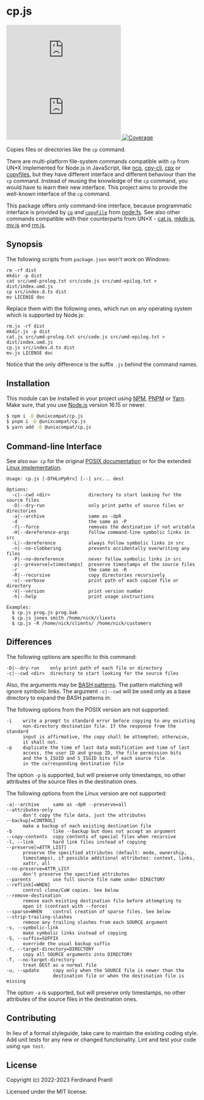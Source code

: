 # cp.js

[![Latest version](https://img.shields.io/npm/v/@unixcompat/cp.js)
 ![Dependency status](https://img.shields.io/librariesio/release/npm/@unixcompat/cp.js)
](https://www.npmjs.com/package/@unixcompat/cp.js)
[![Coverage](https://codecov.io/gh/prantlf/cp.js/branch/master/graph/badge.svg)](https://codecov.io/gh/prantlf/cp.js)

Copies files or directories like the `cp` command.

There are multi-platform file-system commands compatible with `cp` from UN*X implemented for Node.js in JavaScript, like [ncp], [cpy-cli], [cpx] or [copyfiles], but they have different interface and different behaviour than the `cp` command. Instead of reusing the knowledge of the `cp` command, you would have to learn their new interface. This project aims to provide the well-known interface of the `cp` command.

This package offers only command-line interface, because programmatic interface is provided by [`cp`] and [`copyFile`] from [node:fs]. See also other commands compatible with their counterparts from UN*X - [cat.js], [mkdir.js], [mv.js] and [rm.js].

## Synopsis

The following scripts from `package.json` won't work on Windows:

    rm -rf dist
    mkdir -p dist
    cat src/umd-prolog.txt src/code.js src/umd-epilog.txt > dist/index.umd.js
    cp src/index.d.ts dist
    mv LICENSE doc

Replace them with the following ones, which run on any operating system which is supported by Node.js:

    rm.js -rf dist
    mkdir.js -p dist
    cat.js src/umd-prolog.txt src/code.js src/umd-epilog.txt > dist/index.umd.js
    cp.js src/index.d.ts dist
    mv.js LICENSE doc

Notice that the only difference is the suffix `.js` behind the command names.

## Installation

This module can be installed in your project using [NPM], [PNPM] or [Yarn]. Make sure, that you use [Node.js] version 16.15 or newer.

```sh
$ npm i -D @unixcompat/cp.js
$ pnpm i -D @unixcompat/cp.js
$ yarn add -D @unixcompat/cp.js
```

## Command-line Interface

See also `man cp` for the original [POSIX documentation] or for the extended [Linux implementation].

    Usage: cp.js [-DfHLnPpRrv] [--] src... dest

    Options:
      -c|--cwd <dir>              directory to start looking for the source files
      -D|--dry-run                only print paths of source files or directories
      -a|--archive                same as -dpR
      -d                          the same as -P
      -f|--force                  removes the destination if not writable
      -H|--dereference-args       follow command-line symbolic links in src
      -L|--dereference            always follow symbolic links in src
      -n|--no-clobbering          prevents accidentally overwriting any files
      -P|--no-dereference         never follow symbolic links in src
      -p|--preserve[=timestamps]  preserve timestamps of the source files
      -r                          the same as -R
      -R|--recursive              copy directories recursively
      -v|--verbose                print path of each copied file or directory
      -V|--version                print version number
      -h|--help                   print usage instructions

    Examples:
      $ cp.js prog.js prog.bak
      $ cp.js jones smith /home/nick/clients
      $ cp.js -R /home/nick/clients/ /home/nick/customers

## Differences

The following options are specific to this command:

    -D|--dry-run    only print path of each file or directory
    -c|--cwd <dir>  directory to start looking for the source files

Also, the arguments may be [BASH patterns]. The pattern matching will ignore symbolic links. The argument `-c|--cwd` will be used only as a base directory to expand the BASH patterns in.

The following options from the POSIX version are not supported:

    -i    write a prompt to standard error before copying to any existing
          non-directory destination file. If the response from the standard
          input is affirmative, the copy shall be attempted; otherwise,
          it shall not.
    -p    duplicate the time of last data modification and time of last
          access, the user ID and group ID, the file permission bits
          and the S_ISUID and S_ISGID bits of each source file
          in the corresponding destination file

The option `-p` is supported, but will preserve only timestamps, no other attributes of the source files in the destination ones.

The following options from the Linux version are not supported:

    -a|--archive     same as -dpR --preserve=all
    --attributes-only
          don't copy the file data, just the attributes
    --backup[=CONTROL]
          make a backup of each existing destination file
    -b               like --backup but does not accept an argument
    --copy-contents  copy contents of special files when recursive
    -l, --link       hard link files instead of copying
    --preserve[=ATTR_LIST]
          preserve the specified attributes (default: mode, ownership,
          timestamps), if possible additional attributes: context, links,
          xattr, all
    --no-preserve=ATTR_LIST
          don't preserve the specified attributes
    --parents        use full source file name under DIRECTORY
    --reflink[=WHEN]
          control clone/CoW copies. See below
    --remove-destination
          remove each existing destination file before attempting to
          open it (contrast with --force)
    --sparse=WHEN    control creation of sparse files. See below
    --strip-trailing-slashes
          remove any trailing slashes from each SOURCE argument
    -s, --symbolic-link
          make symbolic links instead of copying
    -S, --suffix=SUFFIX
          override the usual backup suffix
    -t, --target-directory=DIRECTORY
          copy all SOURCE arguments into DIRECTORY
    -T, --no-target-directory
          treat DEST as a normal file
    -u, --update     copy only when the SOURCE file is newer than the
                     destination file or when the destination file is missing

The option `-a` is supported, but will preserve only timestamps, no other attributes of the source files in the destination ones.

## Contributing

In lieu of a formal styleguide, take care to maintain the existing coding style.  Add unit tests for any new or changed functionality. Lint and test your code using `npm test`.

## License

Copyright (c) 2022-2023 Ferdinand Prantl

Licensed under the MIT license.

[Node.js]: http://nodejs.org/
[NPM]: https://www.npmjs.com/
[PNPM]: https://pnpm.io/
[Yarn]: https://yarnpkg.com/
[ncp]: https://www.npmjs.com/package/ncp
[cpy-cli]: https://www.npmjs.com/package/cpy-cli
[cpx]: https://www.npmjs.com/package/cpx
[copyfiles]: https://www.npmjs.com/package/copyfiles
[mkdir.js]: https://www.npmjs.com/package/@unixcompat/mkdir.js
[mv.js]: https://www.npmjs.com/package/@unixcompat/mv.js
[rm.js]: https://www.npmjs.com/package/@unixcompat/rm.js
[cat.js]: https://www.npmjs.com/package/@unixcompat/cat.js
[POSIX documentation]: https://man7.org/linux/man-pages/man1/cp.1p.html
[Linux implementation]: https://man7.org/linux/man-pages/man1/cp.1.html
[`cp`]: https://nodejs.org/api/fs.html#fscpsrc-dest-options-callback
[`copyFile`]: https://nodejs.org/api/fs.html#fscopyfilesrc-dest-mode-callback
[node:fs]: https://nodejs.org/api/fs.html
[BASH patterns]: https://www.linuxjournal.com/content/pattern-matching-bash
